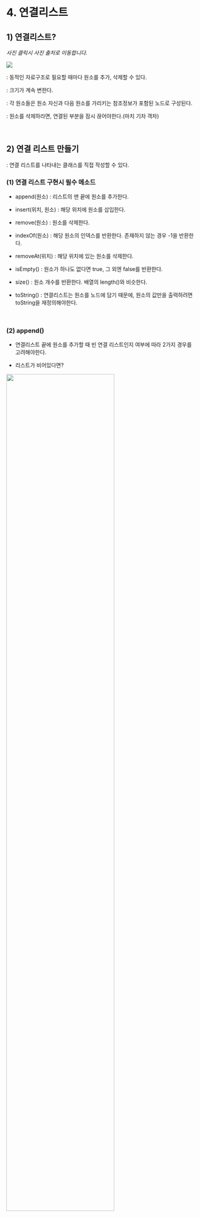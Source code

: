 # 4.  연결리스트

## 1) 연결리스트?

*사진 클릭시 사진 출처로 이동합니다.*

<a href="https://freestrokes.tistory.com/84"><img src="https://t1.daumcdn.net/cfile/tistory/99CEE2425CB7F7CB10"/></a>
 

: 동적인 자료구조로 필요할 때마다 원소를 추가, 삭제할 수 있다.

: 크기가 계속 변한다.

: 각 원소들은 원소 자신과 다음 원소를 가리키는 참조정보가 포함된 노드로 구성된다.

: 원소를 삭제하라면, 연결된 부분을 잠시 끊어야한다.(마치 기차 객차)

<br/>

## 2) 연결 리스트 만들기

: 연결 리스트를 나타내는 클래스를 직접 작성할 수 있다.

### (1) 연결 리스트 구현시 필수 메소드

- append(원소) : 리스트의 맨 끝에 원소를 추가한다.

- insert(위치, 원소) : 해당 위치에 원소를 삽입한다.

- remove(원소) : 원소를 삭제한다.

- indexOf(원소) : 해당 원소의 인덱스를 반환한다. 존재하지 않는 경우 -1을 반환한다.

- removeAt(위치) : 해당 위치에 있는 원소를 삭제한다.

- isEmpty() : 원소가 하나도 없다면 true, 그 외엔 false를 반환한다.

- size() : 원소 개수를 반환한다. 배열의 length()와 비슷한다.

- toString() : 연결리스트는 원소를 노드에 담기 때문에, 원소의 값만을 출력하려면 toString을 재정의해야한다.


<br/>

### (2) append()

- 연결리스트 끝에 원소를 추가할 때 빈 연결 리스트인지 여부에 따라 2가지 경우를 고려해야한다.

- 리스트가 비어있다면?
<img width="75%" src="https://blogfiles.pstatic.net/MjAyMDA5MDRfMTk4/MDAxNTk5MTk1MjI5MDUw.mXUgOR5b_bglAadGHIMQtZGqx0rBagaX3-8Va5q9190g.xdv44KBa48c0lQu1qkl-B7LNCf8BLkYCrNqQLOuQ0a0g.PNG.rmawjdals/%EC%8A%A4%ED%81%AC%EB%A6%B0%EC%83%B7_2020-09-04_%EC%98%A4%ED%9B%84_1.52.54.png"/>

: 연결리스트를 처음 생성하므로 head값은 null이다.

: 리스트에 해당 원소를 첫원소로 추가하고, head가 node를 가리키게 한다.

: 그러면 node.next가 자동으로 null이 된다.(연결리스트의 마지막노드의 next는 항상 null)

<br/>

- 리스트에 원소가 들어있다면?
<img width="75%" src="https://blogfiles.pstatic.net/MjAyMDA5MDRfMjk3/MDAxNTk5MTk1ODkzNjY0.bvNqa_0tdVzmmfpSM1r-ekc7UmgcKn1_AHAAymbx3ekg.zFYBXUeBTJr85J0EV5UeWADtYpNeGD8OAe9P2iwuTj8g.PNG.rmawjdals/%EC%8A%A4%ED%81%AC%EB%A6%B0%EC%83%B7_2020-09-04_%EC%98%A4%ED%9B%84_2.04.35.png"/>
: 리스트의 마지막 원소를 찾는다.

: 마지막 원소를 찾을 때까지 루프를 반복한다.(node.next가 null이면 마지막 원소임)

: 리스트의 현재 원소를 current에 담고, current.next가  null이 되는 시점에서 루프를 종료한다.

: 그러면 current가 바로 마지막 원소이므로, currnet.next에 추가할 원소를 가르키면 된다.


```javascript
this.append = function(element){
  
  var node = new Node(element);   //element로 node 생성
  var current;                    //현재원소를 담음 
  
  if(head == null){
    head = node;                  //head가 없으면 head에 노드를 넣음
  }else{                          //원소가 있다면
    current = head;   
    while(current.next){          //next가 null인 마지막 원소 찾기
      current = current.next;     // 다음을 탐색
    }
    current.next = node;          //next가 null인 current를 찾음
                                  //current의 next가 node를 가리키게 함 
  }
  length++;                       //길이 +1
};
```

<br/>


### (2) removeAt()

- 원소의 위치를 기준으로 삭제하는 메소드이다.

- 첫 번째 원소를 삭제하는 경우

<img width="75%" src="https://blogfiles.pstatic.net/MjAyMDA5MDRfMTM4/MDAxNTk5MTk3MjYxOTQw.8izTeg7aBgjVduHsVFDtXKR1vLBZEQVoDIPLLWgd8Sog.4jq3xs300wpjQig2WFOcZjmftzEsdXZ56CFul2EdLG0g.PNG.rmawjdals/%EC%8A%A4%ED%81%AC%EB%A6%B0%EC%83%B7_2020-09-04_%EC%98%A4%ED%9B%84_2.27.18.png"/>

:  head가 그 다음 원소를 가리키도록 바꿔야 한다.

: 현재 current는 head이다.
 
: head를 current.next로 바꾸면 첫 번째 원소가 삭제된다.

<br/>

- 마지막 혹은 중간의 원소를 삭제하는 경우

<img width="75%" src="https://blogfiles.pstatic.net/MjAyMDA5MDRfMTQg/MDAxNTk5MTk3MjYxOTUz.Vs_TJSY9VdnF4mpxKZWzrS2iZ95a3p1ENOt6IJB1Uesg.BwPJytrru1DHCLGBaXTferV6mMklo1_6jYpgzhb6-CAg.PNG.rmawjdals/%EC%8A%A4%ED%81%AC%EB%A6%B0%EC%83%B7_2020-09-04_%EC%98%A4%ED%9B%84_2.27.21.png"/>

: current변수는 삭제할 원소, previous는 삭제할 원소의 이전 원소이다.

: current원소를 삭제하려면 previous.next와 current.enxt을 똑같이 맞추면 된다.

```javascript
this.removeAt = function(position){

  //범위 외의 값인 체크한다.
  if(position > -1 && position < length){
    var current = head;
    var previous;
    var index = 0;
    
     //첫 번째 원소를 삭제하는 경우
     //current는 현재 head
    if(position == 0){
    head = current.next;  
    }
    
    //중간, 혹은 끝의 원소를 삭제하는 경우
    else{
      //삭제하려는 position번째 원소를 찾기
      while(index++ < position){
        previous = current;
        current = current.next;
      }
      
      //삭제하려는 current를 찾았다면?
      //현재의 다음과 이전 것을 연결한다.(삭제를 위해 건너띄는 것)
      previous.next = current.next; 
    }
    length--;
    return currnet.element;
  
  }else{
    return null;
  }
};

```

<br/>

### (3) insert()

- 임의의 위치에 원소를 삽입하는 메소드이다.

<img width="75%" src="https://blogfiles.pstatic.net/MjAyMDA5MDRfMTk3/MDAxNTk5MTk3Nzk4NDUz.wCAyl__NBcXIzHGME9CWEEifOerhXoM0VqtLotk8wP4g.UOQJSXyKntW5DUS64T_Kfz0OM9NUUVdYX11pKhGvGtgg.PNG.rmawjdals/%EC%8A%A4%ED%81%AC%EB%A6%B0%EC%83%B7_2020-09-04_%EC%98%A4%ED%9B%84_2.36.18.png"/>


```javascript
this.insert = function(position, element){
  //범위 외의 값인지 체크한다.
  if(position >=0 && position <= length){
    var node = new Node(element);
    var current = head;             //처음 시작위치
    var previous;
    var index = 0;                  //처음 시작인덱스
    
    //첫 번째로 추가
    if(position == 0){
      node.next = current;        //node.next는 원래 head
      head = node;                //node가 head가 됨
    }
    else{
      //넣으려는 위치를 찾는다.
      while(index++ < position){
        previous = current;     
        current = current.next;
      }
      //node를 previous, current사이에 삽입한다.
      node.next = current;       //(1)
      previous.next = node;      //(2)
    }
    length++;
    return true;
  }else{
    return false;
  }
};
```



<br/>

### (4) 그 밖의 메소드

- toString, indexOf, isEmpty, size에 대해 알아보자.

- toString() : 객체를 문자열로 변환한다. 

```javascript
this.toString = function(){
  //리스트의 모든 원소를 순회하기 위해 head를 시작점으로..
  //current변수를 인덱스 삼아 루프문을 실행
  var current = head;      
  string = '';
  
  while(current){
    string += current.element;
    current = current.next;
  }
  return string;
};
```

<br/>

- indexOf() : 원소값을 인자로 받아, 해당 원소의 인덱스르 반환한다.

```javascript
this.indexOf = function(element){
//리스트 순회를 위해 current를 시작점으로 함
  var current = head;
  var index = -1;
  
  while(current){
    //element와 현재위치의 element와 같다면? -> index 리턴
    if(element === current.element){
      return index;
    }
    //다르면 -> 계속 순회
    index++;
    current = current.next;
  }
  return -1;
};

```

<br/>

- indexOf() : 원소값을 인자로 받아, 해당 원소의 인덱스르 반환한다.

```javascript
this.indexOf = function(element){
//리스트 순회를 위해 current를 시작점으로 함
  var current = head;
  var index = -1;
  
  while(current){
    //element와 현재위치의 element와 같다면? -> index 리턴
    if(element === current.element){
      return index;
    }
    //다르면 -> 계속 순회
    index++;
    current = current.next;
  }
  return -1;
};

```

<br/>


- isEmpty() : 리스트에 원소가 하나라도 있으면 true, 아니면 false를 반환한다.

- size() : 리스트의 크기를 반환한다.

```javascript
this.isEmpty = function(){
 return length === 0;
}

this.size = function(){
 return length;
}

this.getHead = function(){
 return head;
}
```

<br/>

## 3) 이중연결리스트란

- 이중연결리스트는 이전&다음노드, 총 2개의 연결정보를 가지고 있다.


*사진 클릭시 사진 출처로 이동합니다.*


<a href="https://untitledtblog.tistory.com/84"><img width="75%" src="https://t1.daumcdn.net/cfile/tistory/243D4C4B5765630C05"/></a>


- 아래 코드를 보면...

```javascript
function DoublyLinkedList(){
 var Node = function(element){
  this.element = element;
  this.next = null;
  this.prev = tull;       //추가
 };
 
 var length = 0;
 var head = null;
 var taul = null;         //추가
}

```

: 아래 코드를 보면 알 수 있듯이, LinkedList와는 달리 2가지가 추가된다.

: 이전의 연결리스트의 경우 순회시 원소를 찾지 못하면 다시 맨 처음으로 돌아가야한다.

: 하지만, 이중연결리스트의 경우 이전&이후노드가 다 연결되어 있으므로 재 순회할 필요가 없다.

<br/>

### (1) 임의의 위치에 원소 삽입

- 이중연결리스트는 next, prev, 링크가 2개가 있다.

: 원하는 위치에 도달할 때까지 루프를 반복하면 `current`, `previous`원소 사이에 `node를` 넣는다.

: previous는 position-1위치인 노드, current는 position위치의 노드이다.

: `[node.next 연결]` 먼저, node의 다음을 current로 둔다. 

: `[previous.next 재연결]` 두 번째, previous의 다음을 노드로 하여 연결을 유지한다.

: `[current.prev 재연결]` 세 번째, current의 이전이 node를 가리킨다.

: `[node.prev 연결]` 네 번째, node의 이전을 previous로 둔다.

```javascript
this.insert = function(position, element){
 //범위 외의 값인지 체크한다.
 if(position >=0 && position <=length){
  var node = new Node(element),
   currrent = head,
   previous,
   index = 0;
   
   //첫 번째 위치에 추가
   if(position == 0){
    if(!head){        //head가 없으면 -> node가 head, tail이 됨 
     head = node;
     tail = node;
    }
    else{
     node.next = current;  //head앞에 node추가
     current.prev = node;  //head이전값은 node
     head = node;          //head는 이제 node
    }
   }
   //마지막 위치에 추가 
   else if(position == length){
    current = tail;
    current.next = node;  //tail다음은 node
    node.prev = current;  //node이전은 tail
    tail = node;          //node가 이제 tail
   }
   //중간 위치에 추가
   else{
   //position-1, position위치의 노드를 찾음(pre, curr)
    while(index++ < position){
     previous = current;
     current = current.next;
    }
    node.next = current;     //node다음은 currnet(position위치 노드)
    previous.next = node;    //previous(position-1)다음은 노드
    node.prev = previous;    //node 이전은 previous(position-1)
   }
   length++;
   return true;
 }else{
  return false;
 }
};
```




<br/>

## 5) 연결리스트 문제 풀어보기

### (1) <a href="#">번, </a>

```javascript

```

<br/>

